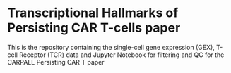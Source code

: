 # Transcriptional Hallmarks of Persisting CAR T-cells paper
This is the repository containing the single-cell gene expression (GEX), T-cell Receptor (TCR) data and Jupyter Notebook for filtering and QC for the CARPALL Persisting CAR T paper
